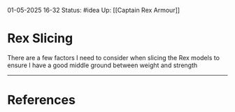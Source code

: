 01-05-2025 16-32
Status: #idea
Up: [[Captain Rex Armour]]

# Rex Slicing

There are a few factors I need to consider when slicing the Rex models to ensure I have a good middle ground between weight and strength


---
# References
